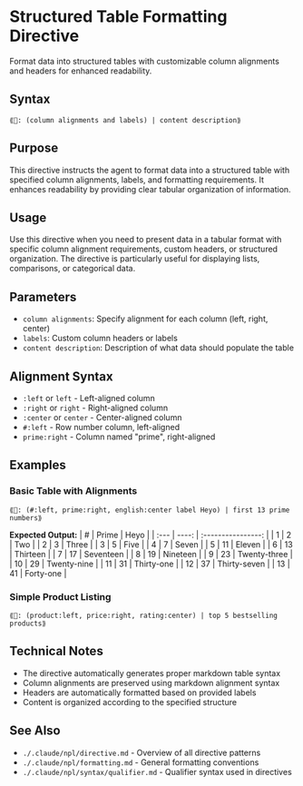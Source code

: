 # Structured Table Formatting Directive
Format data into structured tables with customizable column alignments and headers for enhanced readability.

## Syntax
`⟪📅: (column alignments and labels) | content description⟫`

## Purpose
This directive instructs the agent to format data into a structured table with specified column alignments, labels, and formatting requirements. It enhances readability by providing clear tabular organization of information.

## Usage
Use this directive when you need to present data in a tabular format with specific column alignment requirements, custom headers, or structured organization. The directive is particularly useful for displaying lists, comparisons, or categorical data.

## Parameters
- `column alignments`: Specify alignment for each column (left, right, center)
- `labels`: Custom column headers or labels  
- `content description`: Description of what data should populate the table

## Alignment Syntax
- `:left` or `left` - Left-aligned column
- `:right` or `right` - Right-aligned column  
- `:center` or `center` - Center-aligned column
- `#:left` - Row number column, left-aligned
- `prime:right` - Column named "prime", right-aligned

## Examples

### Basic Table with Alignments
```example
⟪📅: (#:left, prime:right, english:center label Heyo) | first 13 prime numbers⟫
```

**Expected Output:**
| #    | Prime |        Heyo        |
| :--- | ----: | :----------------: |
| 1    |     2 |        Two         |
| 2    |     3 |       Three        |
| 3    |     5 |        Five        |
| 4    |     7 |       Seven        |
| 5    |    11 |      Eleven        |
| 6    |    13 |     Thirteen       |
| 7    |    17 |    Seventeen       |
| 8    |    19 |      Nineteen      |
| 9    |    23 |   Twenty-three     |
| 10   |    29 |   Twenty-nine      |
| 11   |    31 |    Thirty-one      |
| 12   |    37 |  Thirty-seven      |
| 13   |    41 |     Forty-one      |

### Simple Product Listing
```example
⟪📅: (product:left, price:right, rating:center) | top 5 bestselling products⟫
```

## Technical Notes
- The directive automatically generates proper markdown table syntax
- Column alignments are preserved using markdown alignment syntax
- Headers are automatically formatted based on provided labels
- Content is organized according to the specified structure

## See Also
- `./.claude/npl/directive.md` - Overview of all directive patterns
- `./.claude/npl/formatting.md` - General formatting conventions
- `./.claude/npl/syntax/qualifier.md` - Qualifier syntax used in directives